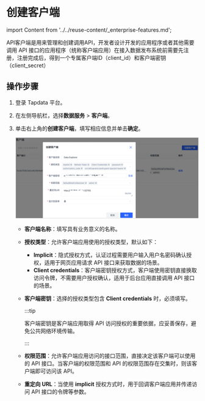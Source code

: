# 创建客户端

import Content from '../../reuse-content/_enterprise-features.md';

<Content />

API客户端是用来管理和创建调用API，开发者设计开发的应用程序或者其他需要调用 API 接口的应用程序（统称客户端应用）在接入数据发布系统前需要先注册，注册完成后，得到一个专属客户端ID（client_id）和客户端密钥（client_secret）

## 操作步骤

1. 登录 Tapdata 平台。

2. 在左侧导航栏，选择**数据服务** > **客户端**。

3. 单击右上角的**创建客户端**，填写相应信息并单击**确定**。

   ![](../../images/create_api_client.png)

   - **客户端名称**：填写具有业务意义的名称。

   - **授权类型**：允许客户端应用使用的授权类型，默认如下：

     - **Implicit**：隐式授权方式，认证过程需要用户输入用户名密码确认授权，适用于网页应用请求 API 接口来获取数据的场景。
     - **Client credentials**：客户端密钥授权方式，客户端使用密钥直接换取访问令牌，不需要用户授权确认，适用于后台应用直接调用 API 接口的场景。
   
   - **客户端密钥**：选择的授权类型包含 **Client credentials** 时，必须填写。
   
     :::tip
   
     客户端密钥是客户端应用取得 API 访问授权的重要依据，应妥善保存，避免公共网络环境传输。
   
     :::
   
   - **权限范围**：允许客户端应用访问的接口范围，直接决定该客户端可以使用的 API 接口。当客户端的权限范围和 API 的权限范围存在交集时，则该客户端即可访问该 API。
   
   - **重定向 URL**：当使用 **implicit** 授权方式时，用于回调客户端应用并传递访问 API 接口的令牌等参数。
   
   
   
   

